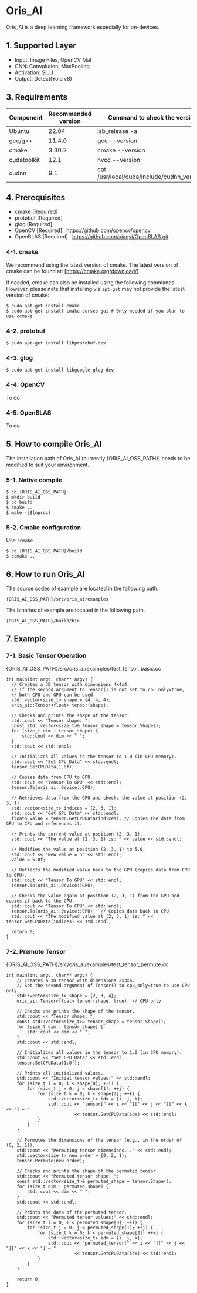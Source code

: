# Oris_AI
Oris_AI is a deep learning framework especially for on-devices.

## 1. Supported Layer
 - Input: Image Files, OpenCV Mat
 - CNN: Convolution, MaxPooling
 - Activation: SiLU
 - Output: Detect(Yolo v8)

## 3. Requirements

Component | Recommended version | Command to check the version
--------- | --------------- | ----------------------------
Ubuntu | 22.04 | lsb_release -a
gcc/g++ | 11.4.0 | gcc --version
cmake | 3.30.2 | cmake --version
cudatoolkit | 12.1 | nvcc --version
cudnn | 9.1 | cat /usr/local/cuda/include/cudnn_version.h | grep CUDNN_MAJOR -A 2

## 4. Prerequisites
- cmake [Required]
- protobuf [Required]
- glog [Required]
- OpenCV [Required] : https://github.com/opencv/opencv
- OpenBLAS [Required] : https://github.com/xianyi/OpenBLAS.git

### 4-1. cmake
We recommend using the latest version of cmake. The latest version of cmake can be found at: [https://cmake.org/download/]

If needed, cmake can also be installed using the following commands. However, please note that installing via `apt-get` may not provide the latest version of cmake:

```
$ sudo apt-get install cmake
$ sudo apt-get install cmake-curses-gui # Only needed if you plan to use ccmake
```

### 4-2. protobuf
```
$ sudo apt-get install libprotobuf-dev
```

### 4-3. glog
```
$ sudo apt-get install libgoogle-glog-dev
```

### 4-4. OpenCV
To do

### 4-5. OpenBLAS
To do

## 5. How to compile Oris_AI
The installation path of Oris_AI (currently {ORIS_AI_OSS_PATH}) needs to be modified to suit your environment.

### 5-1. Native compile
```
$ cd {ORIS_AI_OSS_PATH}
$ mkdir build
$ cd build
$ cmake ..
$ make -j$(nproc)
```

### 5-2. Cmake configuration
Use `ccmake`
```
$ cd {ORIS_AI_OSS_PATH}/build
$ ccmake ..
```

## 6. How to run Oris_AI
The source codes of example are located in the following path.
```
{ORIS_AI_OSS_PATH}/src/oris_ai/examples
```

The binaries of example are located in the following path.
```
{ORIS_AI_OSS_PATH}/build/bin
```

## 7. Example

### 7-1. Basic Tensor Operation
{ORIS_AI_OSS_PATH}/src/oris_ai/examples/test_tensor_basic.cc
```
int main(int argc, char** argv) {
  // Creates a 3D tensor with dimensions 4x4x4.
  // If the second argument to Tensor() is not set to cpu_only=true,
  // both CPU and GPU can be used.
  std::vector<size_t> shape = {4, 4, 4};
  oris_ai::Tensor<float> tensor(shape);

  // Checks and prints the shape of the tensor.
  std::cout << "Tensor shape: ";
  const std::vector<size_t>& tensor_shape = tensor.Shape();
  for (size_t dim : tensor_shape) {
      std::cout << dim << " ";
  }
  std::cout << std::endl;

  // Initializes all values in the tensor to 1.0 (in CPU memory).
  std::cout << "Set CPU Data" << std::endl;
  tensor.SetCPUData(1.0f);

  // Copies data from CPU to GPU.
  std::cout << "Tensor To GPU" << std::endl;
  tensor.To(oris_ai::Device::GPU);

  // Retrieves data from the GPU and checks the value at position (2, 3, 1).
  std::vector<size_t> indices = {2, 3, 1};
  std::cout << "Get GPU Data" << std::endl;
  float& value = tensor.GetCPUData(indices); // Copies the data from GPU to CPU and references it.

  // Prints the current value at position (2, 3, 1).
  std::cout << "The value at (2, 3, 1) is: " << value << std::endl;

  // Modifies the value at position (2, 3, 1) to 5.0.
  std::cout << "New value = 5" << std::endl;
  value = 5.0f;

  // Reflects the modified value back to the GPU (copies data from CPU to GPU).
  std::cout << "Tensor To GPU" << std::endl;
  tensor.To(oris_ai::Device::GPU);

  // Checks the value again at position (2, 3, 1) from the GPU and copies it back to the CPU.
  std::cout << "Tensor To CPU" << std::endl;
  tensor.To(oris_ai::Device::CPU);  // Copies data back to CPU
  std::cout << "The modified value at (2, 3, 1) is: " << tensor.GetCPUData(indices) << std::endl;

  return 0;
}
```

### 7-2. Premute Tensor
{ORIS_AI_OSS_PATH}/src/oris_ai/examples/test_tensor_permute.cc
```
int main(int argc, char** argv) {
    // Creates a 3D tensor with dimensions 2x3x4.
    // Set the second argument of Tensor() to cpu_only=true to use CPU only.
    std::vector<size_t> shape = {2, 3, 4};
    oris_ai::Tensor<float> tensor(shape, true); // CPU only

    // Checks and prints the shape of the tensor.
    std::cout << "Tensor shape: ";
    const std::vector<size_t>& tensor_shape = tensor.Shape();
    for (size_t dim : tensor_shape) {
        std::cout << dim << " ";
    }
    std::cout << std::endl;

    // Initializes all values in the tensor to 1.0 (in CPU memory).
    std::cout << "Set CPU Data" << std::endl;
    tensor.SetCPUData(1.0f);

    // Prints all initialized values.
    std::cout << "Initial tensor values:" << std::endl;
    for (size_t i = 0; i < shape[0]; ++i) {
        for (size_t j = 0; j < shape[1]; ++j) {
            for (size_t k = 0; k < shape[2]; ++k) {
                std::vector<size_t> idx = {i, j, k};
                std::cout << "tensor[" << i << "][" << j << "][" << k << "] = " 
                          << tensor.GetCPUData(idx) << std::endl;
            }
        }
    }

    // Permutes the dimensions of the tensor (e.g., in the order of (0, 2, 1)).
    std::cout << "Permuting tensor dimensions..." << std::endl;
    std::vector<size_t> new_order = {0, 2, 1};
    tensor.Permute(new_order);

    // Checks and prints the shape of the permuted tensor.
    std::cout << "Permuted tensor shape: ";
    const std::vector<size_t>& permuted_shape = tensor.Shape();
    for (size_t dim : permuted_shape) {
        std::cout << dim << " ";
    }
    std::cout << std::endl;

    // Prints the data of the permuted tensor.
    std::cout << "Permuted tensor values:" << std::endl;
    for (size_t i = 0; i < permuted_shape[0]; ++i) {
        for (size_t j = 0; j < permuted_shape[1]; ++j) {
            for (size_t k = 0; k < permuted_shape[2]; ++k) {
                std::vector<size_t> idx = {i, j, k};
                std::cout << "permuted_tensor[" << i << "][" << j << "][" << k << "] = " 
                          << tensor.GetCPUData(idx) << std::endl;
            }
        }
    }

    return 0;
}
```